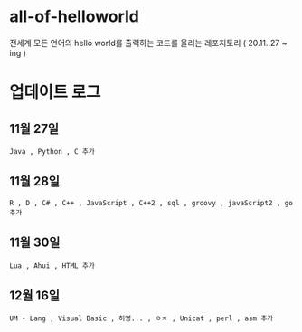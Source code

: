 # all-of-helloworld
전세계 모든 언어의 hello world를 출력하는 코드를 올리는 레포지토리 ( 20.11..27 ~ ing )

# 업데이트 로그

## 11월 27일
```
Java , Python , C 추가
```

## 11월 28일
```
R , D , C# , C++ , JavaScript , C++2 , sql , groovy , javaScript2 , go 추가
```

## 11월 30일
```
Lua , Ahui , HTML 추가
```

## 12월 16일
```
UM - Lang , Visual Basic , 허영... , ㅇㅈ , Unicat , perl , asm 추가
```
